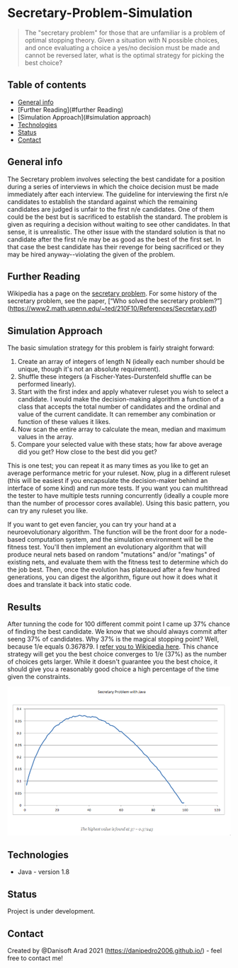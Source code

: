 # Secretary-Problem-Simulation
> The "secretary problem" for those that are unfamiliar is a problem of optimal stopping theory. Given a situation with N possible choices, and once evaluating a choice a yes/no decision must be made and cannot be reversed later, what is the optimal strategy for picking the best choice?

## Table of contents
* [General info](#general-info)
* [Further Reading](#further Reading)
* [Simulation Approach](#simulation approach)
* [Technologies](#technologies)
* [Status](#status)
* [Contact](#contact)

## General info
The Secretary problem involves selecting the best candidate for a position during a series of interviews in which the choice decision must be made immediately after each interview.
The guideline for interviewing the first n/e candidates to establish the standard against which the remaining candidates are judged is unfair to the first n/e candidates. One of them could be the best but is sacrificed to establish the standard. The problem is given as requiring a decision without waiting to see other candidates. In that sense, it is unrealistic. The other issue with the standard solution is that no candidate after the first n/e may be as good as the best of the first set. In that case the best candidate has their revenge for being sacrificed or they may be hired anyway--violating the given of the problem.

## Further Reading
Wikipedia has a page on the [secretary problem](https://en.wikipedia.org/wiki/Secretary_problem).
For some history of the secretary problem, see the paper, [“Who solved the secretary problem?”] (https://www2.math.upenn.edu/~ted/210F10/References/Secretary.pdf)

## Simulation Approach
The basic simulation strategy for this problem is fairly straight forward:

1. Create an array of integers of length N (ideally each number should be unique, though it's not an absolute requirement).
2. Shuffle these integers (a Fischer-Yates-Durstenfeld shuffle can be performed linearly).
3. Start with the first index and apply whatever ruleset you wish to select a candidate. I would make the decision-making algorithm a function of a class that accepts the total number of candidates and the ordinal and value of the current candidate. It can remember any combination or function of these values it likes.
4. Now scan the entire array to calculate the mean, median and maximum values in the array.
5. Compare your selected value with these stats; how far above average did you get? How close to the best did you get?

This is one test; you can repeat it as many times as you like to get an average performance metric for your ruleset. Now, plug in a different ruleset (this will be easiest if you encapsulate the decision-maker behind an interface of some kind) and run more tests. If you want you can multithread the tester to have multiple tests running concurrently (ideally a couple more than the number of processor cores available). Using this basic pattern, you can try any ruleset you like.

If you want to get even fancier, you can try your hand at a neuroevolutionary algorithm. The function will be the front door for a node-based computation system, and the simulation environment will be the fitness test. You'll then implement an evolutionary algorithm that will produce neural nets based on random "mutations" and/or "matings" of existing nets, and evaluate them with the fitness test to determine which do the job best. Then, once the evolution has plateaued after a few hundred generations, you can digest the algorithm, figure out how it does what it does and translate it back into static code.
## Results
After tunning the code for 100 different commit point I came up 37% chance of finding the best candidate. We know that we should always commit after seeng 37% of candidates. Why 37% is the magical stopping point? Well, because 1/e equals 0.367879. I [refer you to Wikipedia here](https://en.wikipedia.org/wiki/Secretary_problem).
This chance strategy will get you the best choice converges to 1/e (37%) as the number of choices gets larger. While it doesn't guarantee you the best choice, it should give you a reasonably good choice a high percentage of the time given the constraints.

![Secretary Problem](https://github.com/danipedro2006/Secretary-Problem-Simulation/blob/main/TVeHr9ZTmO.png)

## Technologies
* Java - version 1.8

## Status
Project is under development. 

## Contact
Created by @Danisoft Arad 2021 (https://danipedro2006.github.io/) - feel free to contact me!